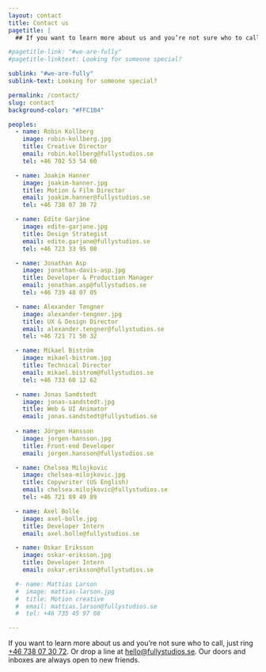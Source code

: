 ```yaml
---
layout: contact
title: Contact us
pagetitle: |
  ## If you want to learn more about us and you’re not sure who to call, just ring [+46 738 07 30 72](tel:+46738073072). Or drop a line at [hello@&shy;fullystudios.se](mailto:hello@fullystudios.se). Our doors and inboxes are always open to new friends.  

#pagetitle-link: "#we-are-fully"
#pagetitle-linktext: Looking for someone special?

sublink: "#we-are-fully"
sublink-text: Looking for someone special?

permalink: /contact/
slug: contact
background-color: "#FFC1B4"

peoples:
  - name: Robin Kollberg
    image: robin-kollberg.jpg
    title: Creative Director
    email: robin.kollberg@fullystudios.se
    tel: +46 702 53 54 60

  - name: Joakim Hanner
    image: joakim-hanner.jpg
    title: Motion & Film Director
    email: joakim.hanner@fullystudios.se
    tel: +46 738 07 30 72

  - name: Edīte Garjāne
    image: edite-garjane.jpg
    title: Design Strategist
    email: edite.garjane@fullystudios.se
    tel: +46 723 33 95 08

  - name: Jonathan Asp
    image: jonathan-davis-asp.jpg
    title: Developer & Production Manager
    email: jonathan.asp@fullystudios.se
    tel: +46 739 48 07 05 

  - name: Alexander Tengner
    image: alexander-tengner.jpg
    title: UX & Design Director
    email: alexander.tengner@fullystudios.se
    tel: +46 721 71 50 32

  - name: Mikael Biström
    image: mikael-bistrom.jpg
    title: Technical Director
    email: mikael.bistrom@fullystudios.se
    tel: +46 733 60 12 62

  - name: Jonas Sandstedt
    image: jonas-sandstedt.jpg
    title: Web & UI Animator
    email: jonas.sandstedt@fullystudios.se
  
  - name: Jörgen Hansson
    image: jorgen-hansson.jpg
    title: Front-end Developer
    email: jorgen.hansson@fullystudios.se

  - name: Chelsea Milojkovic
    image: chelsea-milojkovic.jpg
    title: Copywriter (US English)
    email: chelsea.milojkovic@fullystudios.se
    tel: +46 721 89 49 89

  - name: Axel Bolle
    image: axel-bolle.jpg
    title: Developer Intern
    email: axel.bolle@fullystudios.se

  - name: Oskar Eriksson
    image: oskar-eriksson.jpg
    title: Developer Intern
    email: oskar.eriksson@fullystudios.se

  #- name: Mattias Larson
  #  image: mattias-larson.jpg
  #  title: Motion creative
  #  email: mattias.larson@fullystudios.se
  #  tel: +46 735 45 97 08

---
```


If you want to learn more about us and you’re not sure who to call, just ring [+46 738 07 30 72](tel:+46738073072). Or drop a line at [hello@fullystudios.se](mailto:hello@fullystudios.se). Our doors and inboxes are always open to new friends. 
